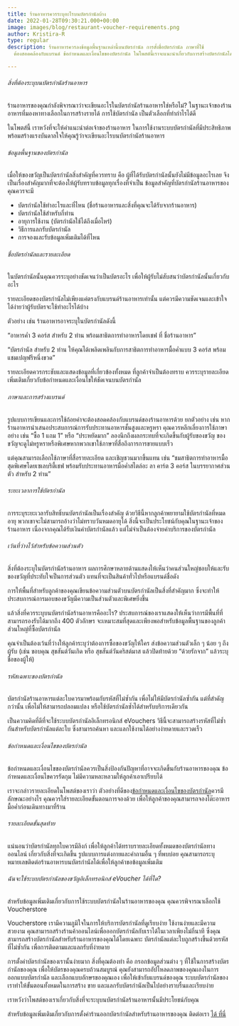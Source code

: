 ```yaml
---
title: ร้านอาหารควรระบุอะไรบนบัตรกำนัลบ้าง
date: 2022-01-28T09:30:21.000+00:00
image: images/blog/restaurant-voucher-requirements.png
author: Kristira-R
type: regular
description: ร้านอาหารควรลงข้อมูลพื้นฐานเหล่านี้บนบัตรกำนัล การตั้งชื่อบัตรกำนัล ภาษาที่ใช้
  ต้องสอดคล้องกับแบรนด์ ข้อกำหนดและเงื่อนไขของบัตรกำนัล ในโพสต์นี้เราจะแนะนำเกี่ยวกับการสร้างบัตรกำนัลโดยละเอียด

---
```

###### สิ่งที่ต้องระบุบนบัตรกำนัลร้านอาหาร

ร้านอาหารของคุณกำลังพิจารณาว่าจะเขียนอะไรในบัตรกำนัลร้านอาหารใช่หรือไม่? ในฐานะเจ้าของร้านอาหารที่มองหาทางเลือกในการสร้างรายได้ การใช้บัตรกำนัล เป็นตัวเลือกที่ทำกำไรได้ดี

ในโพตส์นี้ เราหวังที่จะให้คำแนะนำต่อเจ้าของร้านอาหาร ในการใช้งานระบบบัตรกำนัลที่มีประสิทธิภาพ พร้อมสร้างแรงบันดาลใจให้คุณรู้ว่าจะเขียนอะไรบนบัตรกำนัลร้านอาหาร

###### ข้อมูลพื้นฐานของบัตรกำนัล

เมื่อให้ของขวัญเป็นบัตรกำนัลสิ่งสำคัญที่ควรทราบ คือ ผู้ที่ได้รับบัตรกำนัลนั้นยังไม่มีข้อมูลอะไรเลย จึงเป็นเรื่องสำคัญมากที่จะต้องให้ผู้รับทราบข้อมูลทุกเรื่องที่จำเป็น ข้อมูลสำคัญที่บัตรกำนัลร้านอาหารของคุณควรจะมี

* บัตรกำนัลใช้ทำอะไรและที่ไหน (ชื่อร้านอาหารและสิ่งที่คุณจะได้รับจากร้านอาหาร)
* บัตรกำนัลใช้สำหรับกี่ท่าน
* อายุการใช้งาน (บัตรกำนัลใช้ได้ถึงเมื่อไหร่)
* วิธีการแลกรับบัตรกำนัล
* การจองและรับข้อมูลเพิ่มเติมได้ที่ไหน

###### ชื่อบัตรกำนัลและรายละเอียด

ในบัตรกำนัลนั้นคุณควรระบุอย่างชัดเจนว่าเป็นบัตรอะไร เพื่อให้ผู้รับไม่สับสนว่าบัตรกำนัลนั้นเกี่ยวกับอะไร

รายละเอียดของบัตรกำนัลไม่เพียงแค่ตรงกับแบรนด์ร้านอาหารเท่านั้น แต่ควรมีความชัดเจนและเข้าใจได้ง่ายว่าผู้รับบัตรจะใช้ทำอะไรได้บ้าง

ตัวอย่าง เช่น ร้านอาหารอาจระบุในบัตรกำนัลดังนี้

“อาหารค่ำ 3 คอร์ส สำหรับ 2 ท่าน พร้อมสาธิตการทำอาหารโดยเชฟ ที่ ชื่อร้านอาหาร”

“บัตรกำนัล สำหรับ 2 ท่าน ให้คุณได้เพลิดเพลินกับการสาธิตการทำอาหารมื้อค่ำแบบ 3 คอร์ส พร้อมแชมเปญฟรีหนึ่งขวด”

รายละเอียดควรกระชับและแสดงข้อมูลที่เกี่ยวข้องทั้งหมด ที่ลูกค้าจำเป็นต้องทราบ ควรระบุรายละเอียดเพิ่มเติมเกี่ยวกับข้อกำหนดและเงื่อนไขให้ชัดเจนบนบัตรกำนัล

###### ภาษาและการสร้างแบรนด์

รูปแบบการเขียนและการใช้ถ้อยคำจะต้องสอดคล้องกับแบรนด์ของร้านอาหารด้วย ยกตัวอย่าง เช่น หากร้านอาหารนำเสนอประสบการณ์การรับประทานอาหารชั้นสูงและหรูหรา คุณควรหลีกเลี่ยงการใช้ภาษาอย่าง เช่น “ซื้อ 1 แถม 1” หรือ “ประหยัดมาก” ลองนึกถึงผลกระทบที่จะเกิดขึ้นกับผู้รับของขวัญ ของขวัญจะดูไม่หรูหราหรือพิเศษหากพวกเขาใช้ภาษาที่สื่อถึงการการขายแบบเร็ว

แต่คุณสามารถเลือกใช้ภาษาที่สื่อรายละเอียด และเชิญชวนมากขึ้นแทน เช่น “ชมสาธิตการทำอาหารมื้อสุดพิเศษโดยเซเลบริตี้เชฟ พร้อมรับประทานอาหารมื่อค่ำสไตล์อะ ลา คาร์ต 3 คอร์ส ในบรรยากาศส่วนตัว สำหรับ 2 ท่าน”

###### ระยะเวลาการใช้บัตรกำนัล

การระบุระยะเวลารับสิทธิ์บนบัตรกำนัลเป็นเรื่องสำคัญ ด้วยวิธีนี้หากลูกค้าพยายามใช้บัตรกำนัลที่หมดอายุ พวกเขาจะไม่สามารถอ้างว่าไม่ทราบวันหมดอายุได้ สิ่งนี้จะเป็นประโยชน์กับคุณในฐานะเจ้าของร้านอาหาร เนื่องจากคุณได้รับเงินค่าบัตรกำนัลแล้ว แต่ไม่จำเป็นต้องจ่ายค่าบริการของบัตรกำนัล

###### เว้นที่ว่างไว้สำหรับข้อความส่วนตัว

สิ่งที่ต้องระบุในบัตรกำนัลร้านอาหาร ผลการศึกษาหลายด้านแสดงให้เห็นว่าคนส่วนใหญ่ชอบให้และรับของขวัญที่ประทับใจเป็นการส่วนตัว แทนที่จะเป็นสินค้าทั่วไปหรือแบรนด์ชื่อดัง

การให้พื้นที่สำหรับลูกค้าของคุณเขียนข้อความส่วนตัวบนบัตรกำนัลเป็นสิ่งที่สำคัญมาก ซึ่งจะทำให้ประสบการณ์การมอบของขวัญมีความเป็นส่วนตัวและพิเศษยิ่งขึ้น

แล้วสิ่งที่ควรระบุบนบัตรกำนัลร้านอาหารคืออะไร? ประสบการณ์ของเราแสดงให้เห็นว่าการมีพื้นที่ที่สามารถรองรับได้มากถึง 400 ตัวอักษร จะเหมาะสมที่สุดและเพียงพอสำหรับข้อมูลพื้นฐานของลูกค้าส่วนใหญ่ที่ซื้อบัตรกำนัล

คุณจำเป็นต้องเว้นที่ว่างให้ลูกค้าระบุว่าต้องการซื้อของขวัญให้ใคร ส่งข้อความส่วนตัวเล็ก ๆ น้อย ๆ ถึงผู้รับ (เช่น ขอบคุณ สุขสันต์วันเกิด หรือ สุขสันต์วันคริสต์มาส แล้วปิดท้ายด้วย “ด้วยรักจาก” แล้วระบุชื่อของผู้ให้)

###### รหัสเฉพาะของบัตรกำนัล

บัตรกำนัลร้านอาหารแต่ละใบควรมาพร้อมกับรหัสที่ไม่ซ้ำกัน เพื่อไม่ให้มีบัตรกำนัลซ้ำกัน แต่ที่สำคัญกว่านั้น เพื่อไม่ให้สามารถปลอมแปลง หรือใช้บัตรกำนัลซ้ำได้สำหรับบริการเดียวกัน

เป็นความคิดที่ดีที่จะใช้ระบบบัตรกำนัลอิเล็กทรอนิกส์ eVouchers วิธีนี้จะสามารถสร้างรหัสที่ไม่ซ้ำกันสำหรับบัตรกำนัลแต่ละใบ ซึ่งสามารถค้นหา และแลกใช้งานได้อย่างง่ายดายและรวดเร็ว

###### ข้อกำหนดและเงื่อนไขของบัตรกำนัล

ข้อกำหนดและเงื่อนไขของบัตรกำนัลควรเป็นสิ่งป้องกันปัญหาที่อาจจะเกิดขึ้นกับร้านอาหารของคุณ ข้อกำหนดและเงื่อนไขควรรัดกุม ไม่มีความหละหลวมให้ลูกค้าเอาเปรียบได้

เราจะกล่าวรายละเอียดในโพสต์ของเราว่า ตัวอย่างที่ดีของ[ข้อกำหนดและเงื่อนไขของบัตรกำนัล](blog/gift-voucher-wording-template/)ควรมีลักษณะอย่างไร คุณควรใส่รายละเอียดขั้นตอนการจองด้วย เพื่อให้ลูกค้าของคุณสามารถจองโต๊ะอาหารมื้อค่ำก่อนเดินทางมาที่ร้าน

###### รายละเอียดขั้นสุดท้าย

แน่นอนว่าบัตรกำนัลทุกใบควรมีลิงก์ เพื่อให้ลูกค้าได้ทราบรายละเอียดทั้งหมดของบัตรกำนัลทางออนไลน์ เกี่ยวกับสิ่งที่จะเกิดขึ้น รูปแบบการแต่งกายและคำถามอื่น ๆ ที่พบบ่อย คุณสามารถระบุหมายเลขติดต่อร้านอาหารบนบัตรกำนัลได้เพื่อให้ลูกค้าขอข้อมูลเพิ่มเติม

###### ฉันจะใช้ระบบบัตรกำนัลของขวัญอิเล็กทรอนิกส์ eVoucher ได้ที่ใด?

สำหรับข้อมูลเพิ่มเติมเกี่ยวกับการใช้ระบบบัตรกำนัลในร้านอาหารของคุณ คุณควรพิจารณาเลือกใช้ Voucherstore

Voucherstore เรามีความภูมิใจในการให้บริการบัตรกำนัลที่ดูเรียบง่าย ใช้งานง่ายและมีความสวยงาม คุณสามารถสร้างร้านค้าออนไลน์เพื่อออกบัตรกำนัลกับเราได้ในเวลาเพียงไม่กี่นาที ซึ่งคุณสามารถสร้างบัตรกำนัลสำหรับร้านอาหารของคุณได้โดยเฉพาะ บัตรกำนัลแต่ละใบถูกสร้างขึ้นด้วยรหัสที่ไม่ซ้ำกัน เพื่อการติดตามและแลกรับที่ง่ายดาย

การตั้งค่าบัตรกำนัลของเรานั้นง่ายมาก สิ่งที่คุณต้องทำ คือ กรอกข้อมูลส่วนต่าง ๆ ที่ใช้ในการสร้างบัตรกำนัลของคุณ เพื่อให้บัตรของคุณครบถ้วนสมบูรณ์ คุณยังสามารถอัปโหลดภาพของคุณเองในการออกแบบบัตรกำนัล และเลือกแบบอักษรของคุณเอง เพื่อให้เข้ากับแบรนด์ของคุณ ระบบบัตรกำนัลของเราทำให้ขั้นตอนทั้งหมดในการสร้าง ขาย และแลกรับบัตรกำนัลเป็นไปอย่างราบรื่นและเรียบง่าย

เราหวังว่าโพสต์ของเราเกี่ยวกับสิ่งที่จะระบุบนบัตรกำนัลร้านอาหารนั้นมีประโยชน์กับคุณ

สำหรับข้อมูลเพิ่มเติมเกี่ยวกับการตั้งค่าร้านออกบัตรกำนัลสำหรับร้านอาหารของคุณ ติดต่อเรา [ได้ ที่นี่](contact/)